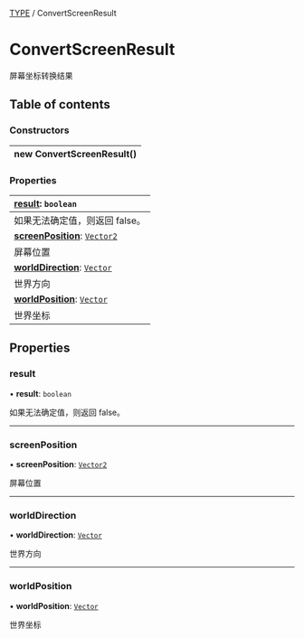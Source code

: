 [TYPE](../groups/Core.TYPE.md) / ConvertScreenResult

# ConvertScreenResult <Badge type="tip" text="Class" /> <Score text="ConvertScreenResult" />

<p class="content-big"> 屏幕坐标转换结果 </p>

## Table of contents

### Constructors <Score text="Constructors" /> 
| **new ConvertScreenResult**()  |
| :----- |

### Properties <Score text="Properties" /> 
| **[result](mw.ConvertScreenResult.md#result)**: `boolean`  |
| :-----|
| 如果无法确定值，则返回  false。|
| **[screenPosition](mw.ConvertScreenResult.md#screenposition)**: [`Vector2`](mw.Vector2.md)  |
| 屏幕位置|
| **[worldDirection](mw.ConvertScreenResult.md#worlddirection)**: [`Vector`](mw.Vector.md)  |
| 世界方向|
| **[worldPosition](mw.ConvertScreenResult.md#worldposition)**: [`Vector`](mw.Vector.md)  |
| 世界坐标|

## Properties

### result <Score text="result" /> 

• **result**: `boolean`

如果无法确定值，则返回  false。

___

### screenPosition <Score text="screenPosition" /> 

• **screenPosition**: [`Vector2`](mw.Vector2.md)

屏幕位置

___

### worldDirection <Score text="worldDirection" /> 

• **worldDirection**: [`Vector`](mw.Vector.md)

世界方向

___

### worldPosition <Score text="worldPosition" /> 

• **worldPosition**: [`Vector`](mw.Vector.md)

世界坐标

